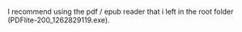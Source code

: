 I recommend using the pdf / epub reader that i left in the root folder (PDFlite-200_1262829119.exe).
